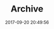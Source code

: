 ﻿---
layout: "archive"
title: "Archive"
header-img: "/img/header_img/archive.png"
comments: false
date: 2017-09-20 20:49:56
description: "Hey, this is archives"
---
